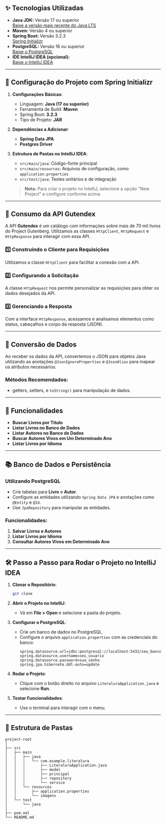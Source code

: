 ## ✨ Tecnologias Utilizadas

- **Java JDK:** Versão 17 ou superior  
  [Baixe a versão mais recente do Java LTS](https://www.oracle.com/java/technologies/javase-downloads.html)
- **Maven:** Versão 4 ou superior
- **Spring Boot:** Versão 3.2.3  
  [Spring Initializr](https://start.spring.io/)
- **PostgreSQL:** Versão 16 ou superior  
  [Baixe o PostgreSQL](https://www.postgresql.org/download/)
- **IDE IntelliJ IDEA (opcional):**  
  [Baixe o IntelliJ IDEA](https://www.jetbrains.com/idea/download/)

---

## 🚀 Configuração do Projeto com Spring Initializr

1. **Configurações Básicas**:
   - Linguagem: **Java (17 ou superior)**
   - Ferramenta de Build: **Maven**
   - Spring Boot: **3.2.3**
   - Tipo de Projeto: **JAR**

2. **Dependências a Adicionar**:
   - **Spring Data JPA**
   - **Postgres Driver**

3. **Estrutura de Pastas no IntelliJ IDEA**:
   - `src/main/java`: Código-fonte principal
   - `src/main/resources`: Arquivos de configuração, como `application.properties`
   - `src/test/java`: Testes unitários e de integração

   > **Nota:** Para criar o projeto no IntelliJ, selecione a opção "New Project" e configure conforme acima.

---

## 📡 Consumo da API Gutendex

A API **Gutendex** é um catálogo com informações sobre mais de 70 mil livros do Project Gutenberg. Utilizamos as classes `HttpClient`, `HttpRequest` e `HttpResponse` para interagir com essa API.

### 1️⃣ Construindo o Cliente para Requisições
Utilizamos a classe `HttpClient` para facilitar a conexão com a API.

### 2️⃣ Configurando a Solicitação
A classe `HttpRequest` nos permite personalizar as requisições para obter os dados desejados da API.

### 3️⃣ Gerenciando a Resposta
Com a interface `HttpResponse`, acessamos e analisamos elementos como status, cabeçalhos e corpo da resposta (JSON).

---

## 🔄 Conversão de Dados

Ao receber os dados da API, convertemos o JSON para objetos Java utilizando as anotações `@JsonIgnoreProperties` e `@JsonAlias` para mapear os atributos necessários.

### Métodos Recomendados:
- getters, setters, e `toString()` para manipulação de dados.

---

## 🎯 Funcionalidades

- **Buscar Livros por Título**
- **Listar Livros no Banco de Dados**
- **Listar Autores no Banco de Dados**
- **Buscar Autores Vivos em Um Determinado Ano**
- **Listar Livros por Idioma**

---

## 📚 Banco de Dados e Persistência

### Utilizando PostgreSQL
- Crie tabelas para **Livro** e **Autor**.
- Configure as entidades utilizando `Spring Data JPA` e anotações como `@Entity` e `@Id`.
- Use `JpaRepository` para manipular as entidades.

### Funcionalidades:
1. **Salvar Livros e Autores**
2. **Listar Livros por Idioma**
3. **Consultar Autores Vivos em Determinado Ano**

---

## 🛠️ Passo a Passo para Rodar o Projeto no IntelliJ IDEA

1. **Clonar o Repositório**:
    ```bash
    git clone 
    ```

2. **Abrir o Projeto no IntelliJ**:
   - Vá em **File > Open** e selecione a pasta do projeto.

3. **Configurar o PostgreSQL**:
   - Crie um banco de dados no PostgreSQL.
   - Configure o arquivo `application.properties` com as credenciais do banco:
     ```properties
     spring.datasource.url=jdbc:postgresql://localhost:5432/seu_banco
     spring.datasource.username=seu_usuario
     spring.datasource.password=sua_senha
     spring.jpa.hibernate.ddl-auto=update
     ```

4. **Rodar o Projeto**:
   - Clique com o botão direito no arquivo `LiteraluraApplication.java` e selecione **Run**.

5. **Testar Funcionalidades**:
   - Use o terminal para interagir com o menu.

---

## 🧰 Estrutura de Pastas

```plaintext
project-root
│
├── src
│   ├── main
│   │   ├── java
│   │   │   └── com.example.literalura
│   │   │       ├── LiteraluraApplication.java
│   │   │       ├── model
│   │   │       ├── principal
│   │   │       ├── repository
│   │   │       └── service
│   │   └── resources
│   │       ├── application.properties
│   │       └── imagens
│   └── test
│       └── java
│
├── pom.xml
└── README.md